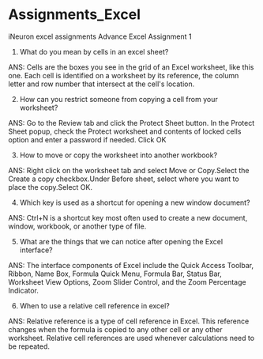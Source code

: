 # Assignments_Excel
iNeuron excel assignments
Advance Excel Assignment 1 

1. What do you mean by cells in an excel sheet? 

ANS: Cells are the boxes you see in the grid of an Excel worksheet, like this one. Each cell is identified on a worksheet by its reference, the column letter and row number that intersect at the cell's location. 

2. How can you restrict someone from copying a cell from your worksheet?

ANS: Go to the Review tab and click the Protect Sheet button. In the Protect Sheet popup, check the Protect worksheet and contents of locked cells option and enter a password if needed. Click OK

 
 3. How to move or copy the worksheet into another workbook?

ANS: Right click on the worksheet tab and select Move or Copy.Select the Create a copy checkbox.Under Before sheet, select where you want to place the copy.Select OK.

4. Which key is used as a shortcut for opening a new window document?

ANS: Ctrl+N is a shortcut key most often used to create a new document, window, workbook, or another type of file.

 5. What are the things that we can notice after opening the Excel interface?

ANS: The interface components of Excel include the Quick Access Toolbar, Ribbon, Name Box, Formula Quick Menu, Formula Bar, Status Bar, Worksheet View Options, Zoom Slider Control, and the Zoom Percentage Indicator.

 6. When to use a relative cell reference in excel?

ANS: Relative reference is a type of cell reference in Excel. This reference changes when the formula is copied to any other cell or any other worksheet. Relative cell references are used whenever calculations need to be repeated.


